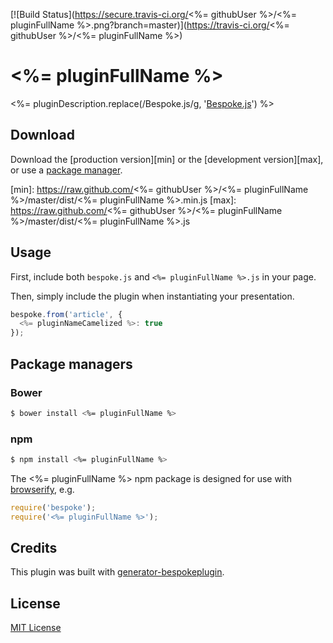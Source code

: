 [![Build Status](https://secure.travis-ci.org/<%= githubUser %>/<%= pluginFullName %>.png?branch=master)](https://travis-ci.org/<%= githubUser %>/<%= pluginFullName %>)

# <%= pluginFullName %>

<%= pluginDescription.replace(/Bespoke\.js/g, '[Bespoke.js](http://markdalgleish.com/projects/bespoke.js)') %>

## Download

Download the [production version][min] or the [development version][max], or use a [package manager](#package-managers).

[min]: https://raw.github.com/<%= githubUser %>/<%= pluginFullName %>/master/dist/<%= pluginFullName %>.min.js
[max]: https://raw.github.com/<%= githubUser %>/<%= pluginFullName %>/master/dist/<%= pluginFullName %>.js

## Usage

First, include both `bespoke.js` and `<%= pluginFullName %>.js` in your page.

Then, simply include the plugin when instantiating your presentation.

```js
bespoke.from('article', {
  <%= pluginNameCamelized %>: true
});
```

## Package managers

### Bower

```bash
$ bower install <%= pluginFullName %>
```

### npm

```bash
$ npm install <%= pluginFullName %>
```

The <%= pluginFullName %> npm package is designed for use with [browserify](http://browserify.org/), e.g.

```js
require('bespoke');
require('<%= pluginFullName %>');
```

## Credits

This plugin was built with [generator-bespokeplugin](https://github.com/markdalgleish/generator-bespokeplugin).

## License

[MIT License](http://en.wikipedia.org/wiki/MIT_License)
